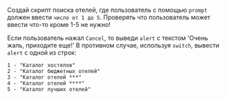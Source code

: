 Создай скрипт поиска отелей, где пользователь с помощью `prompt` должен ввести `число от 1 до 5`.
  Проверять что пользователь может ввести что-то кроме 1-5 не нужно!
  
  Если пользователь нажал `Cancel`, то выведи `alert` с текстом 'Очень жаль, приходите еще!'
  В противном случае, используя `switch`, вывести `alert` с одной из строк:
  
    1 - "Каталог хостелов" 
    2 - "Каталог бюджетных отелей"
    3 - "Каталог отелей ***"
    4 - "Каталог отелей ****"
    5 - "Каталог лучших отелей"